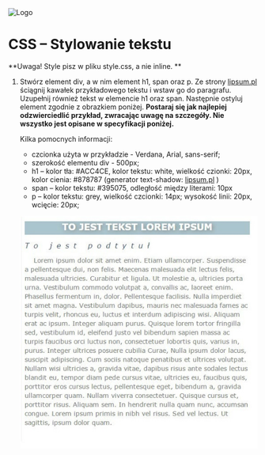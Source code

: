 <img alt="Logo" src="http://coderslab.pl/svg/logo-coderslab.svg" width="400">

# CSS – Stylowanie tekstu

**Uwaga! Style pisz w pliku style.css, a nie inline. **

1. Stwórz element div, a w nim element h1, span oraz p. Ze strony [lipsum.pl](http://lipsum.pl/) ściągnij kawałek przykładowego tekstu i wstaw go do paragrafu. Uzupełnij również tekst w elemencie h1 oraz span. Następnie ostyluj element zgodnie z obrazkiem poniżej. **Postaraj się jak najlepiej odzwierciedlić przykład, zwracając uwagę na szczegóły. Nie wszystko jest opisane w specyfikacji poniżej.**

	Kilka pomocnych informacji:  
	* czcionka użyta w przykładzie -   Verdana, Arial, sans-serif;
	* szerokość elementu div -   500px;
	* h1 – kolor tła: #ACC4CE, kolor tekstu: white, wielkość czionki: 20px,  kolor cienia: #878787 (generator text-shadow:
	[lipsum.pl](http://www.cssportal.com/css3-text-shadow-generator/) )
	* span – kolor tekstu: #395075, odległość między literami: 10px
	* p – kolor tekstu: grey, wielkość czcionki: 14px; wysokość linii: 20px,  wcięcie: 20px;

	![Przykładowy tekst](images/text1.jpg)
